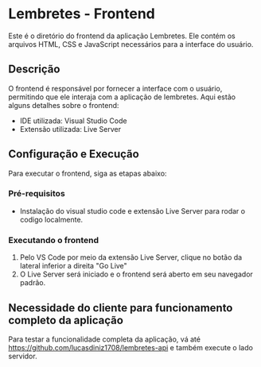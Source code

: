 # Lembretes - Frontend

Este é o diretório do frontend da aplicação Lembretes. Ele contém os arquivos HTML, CSS e JavaScript necessários para a interface do usuário.

## Descrição

O frontend é responsável por fornecer a interface com o usuário, permitindo que ele interaja com a aplicação de lembretes. Aqui estão alguns detalhes sobre o frontend:

- IDE utilizada: Visual Studio Code
- Extensão utilizada: Live Server

## Configuração e Execução

Para executar o frontend, siga as etapas abaixo:

### Pré-requisitos

- Instalação do visual studio code e extensão Live Server para rodar o codigo localmente.

### Executando o frontend

1. Pelo VS Code por meio da extensão Live Server, clique no botão da lateral inferior a direita "Go Live"
2. O Live Server será iniciado e o frontend será aberto em seu navegador padrão.

## Necessidade do cliente para funcionamento completo da aplicação

Para testar a funcionalidade completa da aplicação, vá até https://github.com/lucasdiniz1708/lembretes-api e também execute o lado servidor.

